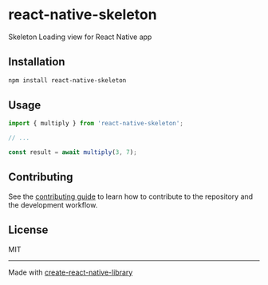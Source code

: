 # react-native-skeleton

Skeleton Loading view for React Native app

## Installation

```sh
npm install react-native-skeleton
```

## Usage

```js
import { multiply } from 'react-native-skeleton';

// ...

const result = await multiply(3, 7);
```

## Contributing

See the [contributing guide](CONTRIBUTING.md) to learn how to contribute to the repository and the development workflow.

## License

MIT

---

Made with [create-react-native-library](https://github.com/callstack/react-native-builder-bob)
